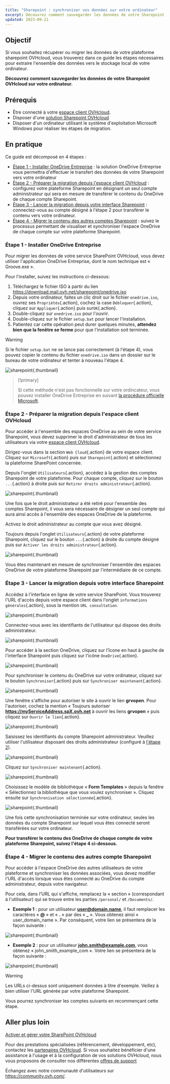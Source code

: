 ```yaml
---
title: "Sharepoint : synchroniser vos données sur votre ordinateur"
excerpt: Découvrez comment sauvegarder les données de votre Sharepoint OVHcloud sur votre ordinateur
updated: 2023-09-21
---
```


## Objectif

Si vous souhaitez récupérer ou migrer les données de votre plateforme sharepoint OVHcloud, vous trouverez dans ce guide les étapes nécessaires pour extraire l'ensemble des données vers le stockage local de votre ordinateur.

**Découvrez comment sauvegarder les données de votre Sharepoint OVHcloud sur votre ordinateur.**

## Prérequis

- Être connecté à votre [espace client OVHcloud](https://www.ovh.com/auth/?action=gotomanager&from=https://www.ovh.com/fr/&ovhSubsidiary=fr).
- Disposer d'une [solution Sharepoint OVHcloud](https://www.ovhcloud.com/fr/collaborative-tools/sharepoint/)
- Disposer d'un ordinateur utilisant le système d'exploitation Microsoft Windows pour réaliser les étapes de migration.

## En pratique

Ce guide est décomposé en 4 étapes :

- [Étape 1 - Installer OneDrive Entreprise](#installonedrive) : la solution OneDrive Entreprise vous permettra d'effectuer le transfert des données de votre Sharepoint vers votre ordinateur
- [Étape 2 - Préparer la migration depuis l'espace client OVHcloud](#controlpanelconfig) : configurez votre plateforme Sharepoint en désignant un seul compte administrateur qui sera en mesure de transférer le contenu du OneDrive de chaque compte Sharepoint.
- [Étape 3 - Lancer la migration depuis votre interface Sharepoint](#migrationignition) : connectez-vous au compte désigné à l'étape 2 pour transférer le contenu vers votre ordinateur.
- [Étape 4 - Migrer le contenu des autres comptes Sharepoint](#migrationother) : suivez le processus permettant de visualiser et synchroniser l'espace OneDrive de chaque compte sur votre plateforme Sharepoint.

### Étape 1 - Installer OneDrive Entreprise <a name="installonedrive"></a>

Pour migrer les données de votre service SharePoint OVHcloud, vous devez utiliser l'application OneDrive Entreprise, dont le nom technique est « Groove.exe ».

Pour l'installer, suivez les instructions ci-dessous:

1. Téléchargez le fichier ISO à partir du lien <https://download.mail.ovh.net/sharepoint/onedrive.iso>
2. Depuis votre ordinateur, faites un clic droit sur le fichier `onedrive.iso`, ouvrez ses `Propriétés`{.action}, cochez la case `Débloquer`{.action}, cliquez sur `Appliquer`{.action} puis sur`OK`{.action}.
3. Double-cliquez sur `onedrive.iso` pour l'ouvrir.
4. Double-cliquez sur le fichier `setup.bat` pour lancer l'installation.
5. Patientez car cette opération peut durer quelques minutes, **attendez bien que la fenêtre se ferme** pour que l'installation soit terminée.

> [!warning]
>
> Si le fichier `setup.bat` ne se lance pas correctement (à l'étape 4), vous pouvez copier le contenu du fichier `onedrive.iso` dans un dossier sur le bureau de votre ordinateur et tenter à nouveau l'étape 4.

![sharepoint](images/sharepoint-eol-00.gif){.thumbnail}

> [!primary]
>
> Si cette méthode n'est pas fonctionnelle sur votre ordincateur, vous pouvez installer OneDrive Entreprise en suivant [la procédure officielle Microsoft](https://learn.microsoft.com/sharepoint/install-previous-sync-app#install-groove-exe-with-office-2016).

### Étape 2 - Préparer la migration depuis l'espace client OVHcloud <a name="controlpanelconfig"></a>

Pour accéder à l'ensemble des espaces OneDrive au sein de votre service Sharepoint, vous devez supprimer le droit d'administrateur de tous les utilisateurs via votre [espace client OVHcloud](https://www.ovh.com/auth/?action=gotomanager&from=https://www.ovh.com/fr/&ovhSubsidiary=fr).

Dirigez-vous dans la section `Web Cloud`{.action} de votre espace client. Cliquez sur `Microsoft`{.action} puis sur `Sharepoint`{.action} et sélectionnez la plateforme SharePoint concernée.

Depuis l'onglet `Utilisateurs`{.action}, accédez à la gestion des comptes Sharepoint de votre plateforme. Pour chaque compte, cliquez sur le bouton `...`{.action} à droite puis sur `Retirer droits administrateur`{.action}.

![sharepoint](images/sharepoint-eol-01.png){.thumbnail}

Une fois que le droit administrateur a été retiré pour l'ensemble des comptes Sharepoint, il vous sera nécessaire de désigner un seul compte qui aura ainsi accès à l'ensemble des espaces OneDrive de la plateforme.

Activez le droit administrateur au compte que vous avez désigné.

Toujours depuis l'onglet `Utilisateurs`{.action} de votre plateforme Sharepoint, cliquez sur le bouton `...`{.action} à droite du compte désigné puis sur `Activer les droits administrateur`{.action}.

![sharepoint](images/sharepoint-eol-02.png){.thumbnail}

Vous êtes maintenant en mesure de synchroniser l'ensemble des espaces OneDrive de votre plateforme Sharepoint par l'intermédiaire de ce compte.

### Étape 3 - Lancer la migration depuis votre interface Sharepoint <a name="migrationignition"></a>

Accédez à l'interface en ligne de votre service SharePoint. Vous trouverez l'URL d'accès depuis votre espace client dans l'onglet `informations générales`{.action}, sous la mention `URL consultation`.

![sharepoint](images/sharepoint-eol-03.png){.thumbnail}

Connectez-vous avec les identifiants de l'utilisateur qui dispose des droits administrateur.

![sharepoint](images/sharepoint-eol-04.png){.thumbnail}

Pour accéder à la section OneDrive, cliquez sur l'îcone en haut à gauche de l'interface Sharepoint puis cliquez sur l'icône `OneDrive`{.action}.

![sharepoint](images/sharepoint-eol-05.png){.thumbnail}

Pour synchroniser le contenu du OneDrive sur votre ordinateur, cliquez sur le bouton `Synchroniser`{.action} puis sur `Synchroniser maintenant`{.action}.

![sharepoint](images/sharepoint-eol-06.png){.thumbnail}

Une fenêtre s'affiche pour autoriser le site à ouvrir le lien **grvopen**. Pour l'autoriser, cochez la mention « Toujours autoriser **https://myServiceAddress.spX.ovh.net** à ouvrir les liens **grvopen** » puis cliquez sur `Ouvrir le lien`{.action}.

![sharepoint](images/sharepoint-eol-07.png){.thumbnail}

Saisissez les identifiants du compte Sharepoint administrateur. Veuillez utiliser l'utilisateur disposant des droits administrateur (configuré à [l'étape 2](#controlpanelconfig)).

![sharepoint](images/sharepoint-eol-08.png){.thumbnail}

Cliquez sur `Synchroniser maintenant`{.action}.

![sharepoint](images/sharepoint-eol-09.png){.thumbnail}

Choisissez le modèle de bibliothèque « **Form Templates** » depuis la fenêtre « Sélectionnez la bibliothèque que vous voulez synchroniser ». Cliquez ensuite sur `Synchronisation sélectionnée`{.action}.

![sharepoint](images/sharepoint-eol-10.png){.thumbnail}

Une fois cette synchronisation terminée sur votre ordinateur, seules les données du compte Sharepoint sur lequel vous êtes connecté seront transférées sur votre ordinateur.

**Pour transférer le contenu des OneDrive de chaque compte de votre plateforme Sharepoint, suivez l'étape 4 ci-dessous.**

### Étape 4 - Migrer le contenu des autres compte Sharepoint <a name="migrationother"></a>

Pour accéder à l'espace OneDrive des autres utilisateurs de votre plateforme et synchroniser les données associées, vous devez modifier l'URL d'accès lorsque vous êtes connecté au OneDrive du compte administrateur, depuis votre navigateur.

Pour cela, dans l'URL qui s'affiche, remplacez la « section » (correspondant à l'utilisateur) qui se trouve entre les parties `/personal/` et `/Documents/`.

- **Exemple 1** : pour un utilisateur **user@domain.name**, il faut remplacer les caractères « **@** » et « **.** » par des « **_** ». Vous obtenez ainsi « user_domain_name ». Par conséquent, votre lien se présentera de la façon suivante :

![sharepoint](images/sharepoint-eol-11.png){.thumbnail}

- **Exemple 2** : pour un utilisateur **john.smith@example.com**, vous obtenez « john_smith_example_com ». Votre lien se présentera de la façon suivante :

![sharepoint](images/sharepoint-eol-12.png){.thumbnail}

> [!warning]
>
> Les URLs ci-dessus sont uniquement données à titre d'exemple. Veillez à bien utiliser l'URL générée par votre plateforme Sharepoint.

Vous pourrez synchroniser les comptes suivants en recommençant cette étape.

## Aller plus loin

[Activer et gérer votre SharePoint OVHcloud](/pages/web_cloud/email_and_collaborative_solutions/microsoft_sharepoint/sharepoint_manage)

Pour des prestations spécialisées (référencement, développement, etc), contactez les [partenaires OVHcloud](https://partner.ovhcloud.com/fr/).
Si vous souhaitez bénéficier d'une assistance à l'usage et à la configuration de vos solutions OVHcloud, nous vous proposons de consulter nos différentes [offres de support](https://www.ovhcloud.com/fr/support-levels/)

Échangez avec notre communauté d'utilisateurs sur <https://community.ovh.com/>.
